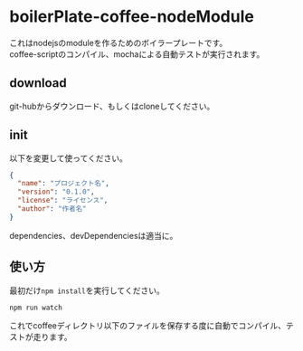 # boilerPlate-coffee-nodeModule

これはnodejsのmoduleを作るためのボイラープレートです。  
coffee-scriptのコンパイル、mochaによる自動テストが実行されます。

## download

git-hubからダウンロード、もしくはcloneしてください。

## init

以下を変更して使ってください。

```package.json
{
  "name": "プロジェクト名",
  "version": "0.1.0",
  "license": "ライセンス",
  "author": "作者名"
}

```

dependencies、devDependenciesは適当に。

## 使い方

最初だけ`npm install`を実行してください。

`npm run watch`

これでcoffeeディレクトリ以下のファイルを保存する度に自動でコンパイル、テストが走ります。
